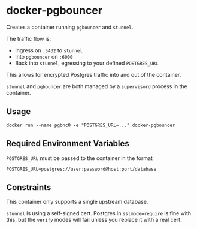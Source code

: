 # docker-pgbouncer

Creates a container running `pgbouncer` and `stunnel`.

The traffic flow is:

 * Ingress on `:5432` to `stunnel`
 * Into `pgbouncer` on `:6000`
 * Back into `stunnel`, egressing to your defined `POSTGRES_URL`

This allows for encrypted Postgres traffic into and out of the container.

`stunnel` and `pgbouncer` are both managed by a `supervisord` process in the container.

## Usage

```
docker run --name pgbnc0 -e "POSTGRES_URL=..." docker-pgbouncer
```

## Required Environment Variables

`POSTGRES_URL` must be passed to the container in the format

```
POSTGRES_URL=postgres://user:password@host:port/database
```

## Constraints

This container only supports a single upstream database.

`stunnel` is using a self-signed cert. Postgres in `sslmode=require` is fine with this, but the `verify` modes will fail unless you replace it with a real cert.
